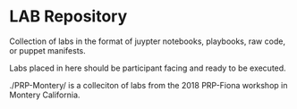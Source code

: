 # LAB Repository

Collection of labs in the format of juypter notebooks, playbooks, raw code, or puppet manifests.

Labs placed in here should be participant facing and ready to be executed.

./PRP-Montery/ is a colleciton of labs from the 2018 PRP-Fiona workshop in Montery California.
